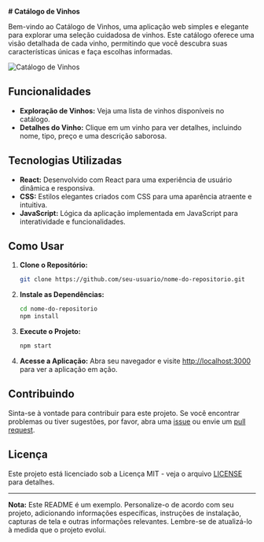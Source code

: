 **# Catálogo de Vinhos**

Bem-vindo ao Catálogo de Vinhos, uma aplicação web simples e elegante para explorar uma seleção cuidadosa de vinhos. Este catálogo oferece uma visão detalhada de cada vinho, permitindo que você descubra suas características únicas e faça escolhas informadas.

![Catálogo de Vinhos](link_para_a_sua_imagem)

## Funcionalidades

- **Exploração de Vinhos:** Veja uma lista de vinhos disponíveis no catálogo.
- **Detalhes do Vinho:** Clique em um vinho para ver detalhes, incluindo nome, tipo, preço e uma descrição saborosa.

## Tecnologias Utilizadas

- **React:** Desenvolvido com React para uma experiência de usuário dinâmica e responsiva.
- **CSS:** Estilos elegantes criados com CSS para uma aparência atraente e intuitiva.
- **JavaScript:** Lógica da aplicação implementada em JavaScript para interatividade e funcionalidades.

## Como Usar

1. **Clone o Repositório:**
   ```bash
   git clone https://github.com/seu-usuario/nome-do-repositorio.git
   ```

2. **Instale as Dependências:**
   ```bash
   cd nome-do-repositorio
   npm install
   ```

3. **Execute o Projeto:**
   ```bash
   npm start
   ```

4. **Acesse a Aplicação:**
   Abra seu navegador e visite [http://localhost:3000](http://localhost:3000) para ver a aplicação em ação.

## Contribuindo

Sinta-se à vontade para contribuir para este projeto. Se você encontrar problemas ou tiver sugestões, por favor, abra uma [issue](link_para_issues) ou envie um [pull request](link_para_pull_requests).

## Licença

Este projeto está licenciado sob a Licença MIT - veja o arquivo [LICENSE](LICENSE) para detalhes.

---

**Nota:** Este README é um exemplo. Personalize-o de acordo com seu projeto, adicionando informações específicas, instruções de instalação, capturas de tela e outras informações relevantes. Lembre-se de atualizá-lo à medida que o projeto evolui.
